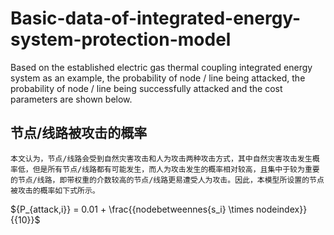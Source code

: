# Basic-data-of-integrated-energy-system-protection-model
Based on the established electric gas thermal coupling integrated energy system as an example, the probability of node / line being attacked, the probability of node / line being successfully attacked and the cost parameters are shown below.
## 节点/线路被攻击的概率
    本文认为，节点/线路会受到自然灾害攻击和人为攻击两种攻击方式，其中自然灾害攻击发生概率低，但是所有节点/线路都有可能发生，而人为攻击发生的概率相对较高，且集中于较为重要的节点/线路，即带权重的介数较高的节点/线路更易遭受人为攻击。因此，本模型所设置的节点被攻击的概率如下式所示。  
$\{P_{attack,i}} = 0.01 + \frac{{nodebetweennes{s_i} \times nodeindex}}{{10}}\$
